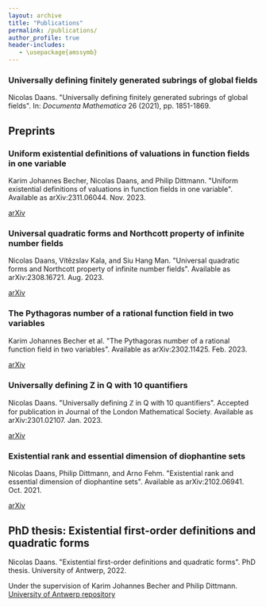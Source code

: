 ```yaml
---
layout: archive
title: "Publications"
permalink: /publications/
author_profile: true
header-includes:
   - \usepackage{amssymb}
---
```


### Universally defining finitely generated subrings of global fields
Nicolas Daans. "Universally defining finitely generated subrings of global fields". In: *Documenta Mathematica* 26 (2021), pp. 1851-1869.

## Preprints

### Uniform existential definitions of valuations in function fields in one variable
Karim Johannes Becher, Nicolas Daans, and Philip Dittmann. "Uniform existential definitions of valuations in function fields in one variable". Available as arXiv:2311.06044. Nov. 2023.

[arXiv](https://arxiv.org/abs/2311.06044)

### Universal quadratic forms and Northcott property of infinite number fields
Nicolas Daans, Vı́tězslav Kala, and Siu Hang Man. "Universal quadratic forms and Northcott property of infinite number fields". Available as arXiv:2308.16721. Aug. 2023.

[arXiv](https://arxiv.org/abs/2308.16721)

### The Pythagoras number of a rational function field in two variables
Karim Johannes Becher et al. "The Pythagoras number of a rational function field in two variables". Available as arXiv:2302.11425. Feb. 2023.

[arXiv](https://arxiv.org/abs/2302.11425)

### Universally defining Z in Q with 10 quantifiers
Nicolas Daans. "Universally defining $\mathbb{Z}$ in Q with 10 quantifiers". Accepted for publication in Journal of the London Mathematical Society. Available as arXiv:2301.02107. Jan. 2023.

[arXiv](https://arxiv.org/abs/2301.02107)

### Existential rank and essential dimension of diophantine sets
Nicolas Daans, Philip Dittmann, and Arno Fehm. "Existential rank and essential dimension of diophantine sets". Available as arXiv:2102.06941. Oct. 2021.

[arXiv](https://arxiv.org/abs/2102.06941)

## PhD thesis: Existential first-order definitions and quadratic forms
Nicolas Daans. "Existential first-order definitions and quadratic forms". PhD thesis. University of Antwerp, 2022.

Under the supervision of Karim Johannes Becher and Philip Dittmann.
[University of Antwerp repository](https://hdl.handle.net/10067/1903760151162165141)